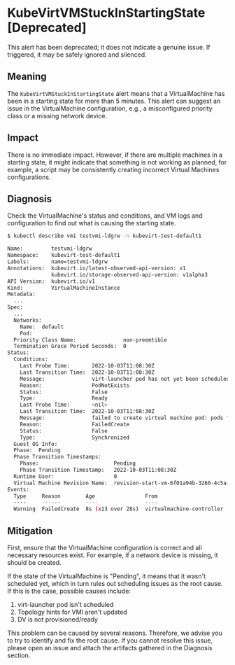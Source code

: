 # KubeVirtVMStuckInStartingState [Deprecated]

This alert has been deprecated; it does not indicate a genuine issue. If
triggered, it may be safely ignored and silenced.

## Meaning

The `KubeVirtVMStuckInStartingState` alert means that a VirtualMachine has been
in a starting state for more than 5 minutes. This alert can suggest an issue in
the VirtualMachine configuration, e.g., a misconfigured priority class or a
missing network device.

## Impact

There is no immediate impact. However, if there are multiple machines in a
starting state, it might indicate that something is not working as planned, for
example, a script may be consistently creating incorrect Virtual Machines
configurations.

## Diagnosis

Check the VirtualMachine's status and conditions, and VM logs and configuration
to find out what is causing the starting state.

```bash
$ kubectl describe vmi testvmi-ldgrw -n kubevirt-test-default1

Name:         testvmi-ldgrw
Namespace:    kubevirt-test-default1
Labels:       name=testvmi-ldgrw
Annotations:  kubevirt.io/latest-observed-api-version: v1
              kubevirt.io/storage-observed-api-version: v1alpha3
API Version:  kubevirt.io/v1
Kind:         VirtualMachineInstance
Metadata:
  ...
Spec:
  ...
  Networks:
    Name:  default
    Pod:
  Priority Class Name:               non-preemtible
  Termination Grace Period Seconds:  0
Status:
  Conditions:
    Last Probe Time:       2022-10-03T11:08:30Z
    Last Transition Time:  2022-10-03T11:08:30Z
    Message:               virt-launcher pod has not yet been scheduled
    Reason:                PodNotExists
    Status:                False
    Type:                  Ready
    Last Probe Time:       <nil>
    Last Transition Time:  2022-10-03T11:08:30Z
    Message:               failed to create virtual machine pod: pods "virt-launcher-testvmi-ldgrw-" is forbidden: no PriorityClass with name non-preemtible was found
    Reason:                FailedCreate
    Status:                False
    Type:                  Synchronized
  Guest OS Info:
  Phase:  Pending
  Phase Transition Timestamps:
    Phase:                        Pending
    Phase Transition Timestamp:   2022-10-03T11:08:30Z
  Runtime User:                   0
  Virtual Machine Revision Name:  revision-start-vm-6f01a94b-3260-4c5a-bbe5-dc98d13e6bea-1
Events:
  Type     Reason        Age                From                       Message
  ----     ------        ----               ----                       -------
  Warning  FailedCreate  8s (x13 over 28s)  virtualmachine-controller  Error creating pod: pods "virt-launcher-testvmi-ldgrw-" is forbidden: no PriorityClass with name non-preemtible was found
```

## Mitigation

First, ensure that the VirtualMachine configuration is correct and all necessary
resources exist. For example, if a network device is missing, it should be
created.

If the state of the VirtualMachine is "Pending", it means that it wasn't
scheduled yet, which in turn rules out scheduling issues as the root cause. If
this is the case, possible causes include:

1. virt-launcher pod isn't scheduled
2. Topology hints for VMI aren't updated
3. DV is not provisioned/ready

This problem can be caused by several reasons. Therefore, we advise you to try
to identify and fix the root cause. If you cannot resolve this issue, please
open an issue and attach the artifacts gathered in the Diagnosis section.